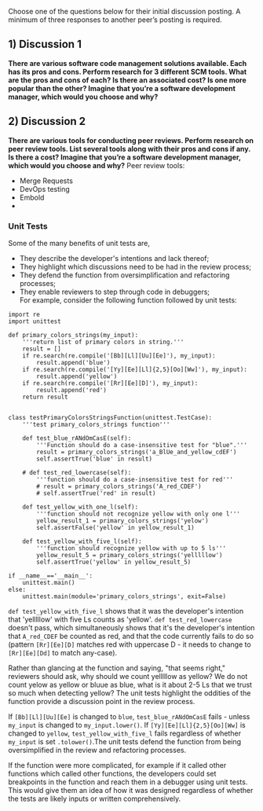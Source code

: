 Choose one of the questions below for their initial discussion posting.  A minimum of three responses to another peer’s posting is required. 

## 1) Discussion 1
**There are various software code management solutions available.  Each has its pros and cons.  Perform research for 3 different SCM tools.  What are the pros and cons of each?  Is there an associated cost?  Is one more popular than the other?  Imagine that you’re a software development manager, which would you choose and why?**

## 2) Discussion 2
**There are various tools for conducting peer reviews.  Perform research on peer review tools.  List several tools along with their pros and cons if any.  Is there a cost?  Imagine that you’re a software development manager, which would you choose and why?**
Peer review tools:
 - Merge Requests  
 - DevOps testing  
 - Embold  
 - 
### Unit Tests
Some of the many benefits of unit tests are,  
 - They describe the developer's intentions and lack thereof;  
 - They highlight which discussions need to be had in the review process;  
 - They defend the function from oversimplification and refactoring processes;  
 - They enable reviewers to step through code in debuggers;  
For example, consider the following function followed by unit tests:
```
import re
import unittest

def primary_colors_strings(my_input):
    '''return list of primary colors in string.'''
    result = []
    if re.search(re.compile('[Bb][Ll][Uu][Ee]'), my_input):
        result.append('blue')
    if re.search(re.compile('[Yy][Ee][Ll]{2,5}[Oo][Ww]'), my_input):
        result.append('yellow')
    if re.search(re.compile('[Rr][Ee][D]'), my_input):
        result.append('red')
    return result


class testPrimaryColorsStringsFunction(unittest.TestCase):
    '''test primary_colors_strings function'''

    def test_blue_rANdOmCasE(self):
        '''Function should do a case-insensitive test for "blue".'''
        result = primary_colors_strings('a_BlUe_and_yellow_cdEF')
        self.assertTrue('blue' in result)

    # def test_red_lowercase(self):
        '''function should do a case-insensitive test for red'''
        # result = primary_colors_strings('A_red_CDEF')
        # self.assertTrue('red' in result)

    def test_yellow_with_one_l(self):
        '''function should not recognize yellow with only one l'''
        yellow_result_1 = primary_colors_strings('yelow')
        self.assertFalse('yellow' in yellow_result_1)

    def test_yellow_with_five_l(self):
        '''function should recognize yellow with up to 5 ls'''
        yellow_result_5 = primary_colors_strings('yelllllow')
        self.assertTrue('yellow' in yellow_result_5)

if __name__=='__main__':
    unittest.main()
else:
    unittest.main(module='primary_colors_strings', exit=False)
```
`def test_yellow_with_five_l` shows that it was the developer's intention that 'yelllllow' with five Ls counts as 'yellow'. `def test_red_lowercase` doesn't pass, which simultaneously shows that it's the developer's intention that `A_red_CDEF` be counted as red, and that the code currently fails to do so (pattern `[Rr][Ee][D]` matches red with uppercase D - it needs to change to `[Rr][Ee][Dd]` to match any-case).  

Rather than glancing at the function and saying, "that seems right," reviewers should ask, why should we count yelllllow as yellow? We do not count yelow as yellow or bluue as blue, what is it about 2-5 Ls that we trust so much when detecting yellow? The unit tests highlight the oddities of the function provide a discussion point in the review process.  

If `[Bb][Ll][Uu][Ee]` is changed to `blue`, `test_blue_rANdOmCasE` fails - unless `my_input` is changed to `my_input.lower()`. If `[Yy][Ee][Ll]{2,5}[Oo][Ww]` is changed to `yellow`, `test_yellow_with_five_l` fails regardless of whether `my_input` is set `.tolower()`.The unit tests defend the function from being oversimplified in the review and refactoring processes.

If the function were more complicated, for example if it called other functions which called other functions, the developers could set breakpoints in the function and reach them in a debugger using unit tests. This would give them an idea of how it was designed regardless of whether the tests are likely inputs or written comprehensively.


